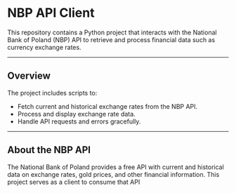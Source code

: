 # NBP API Client

This repository contains a Python project that interacts with the National Bank of Poland (NBP) API to retrieve and process financial data such as currency exchange rates.

---

## Overview

The project includes scripts to:

- Fetch current and historical exchange rates from the NBP API.
- Process and display exchange rate data.
- Handle API requests and errors gracefully.

---

 ## About the NBP API

The National Bank of Poland provides a free API with current and historical data on exchange rates, gold prices, and other financial information. This project serves as a client to consume that API
